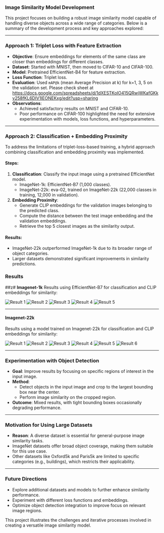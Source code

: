 ### Image Similarity Model Development

This project focuses on building a robust image similarity model capable of handling diverse objects across a wide range of categories. Below is a summary of the development process and key approaches explored:

---

### **Approach 1: Triplet Loss with Feature Extraction**
- **Objective**: Ensure embeddings for elements of the same class are closer than embeddings for different classes.
- **Dataset**: Started with MNIST, then moved to CIFAR-10 and CIFAR-100.
- **Model**: Pretrained EfficientNet-B4 for feature extraction.
- **Loss Function**: Triplet loss.
- **Evaluation**: Used `mAP@k` (mean Average Precision at k) for k=1, 3, 5 on the validation set. Please check sheet at https://docs.google.com/spreadsheets/d/1dXESTKoIO415QRwjWKafGKkv258fKL6DIV1IEONEKxg/edit?usp=sharing
- **Observations**:
  - Achieved satisfactory results on MNIST and CIFAR-10.
  - Poor performance on CIFAR-100 highlighted the need for extensive experimentation with models, loss functions, and hyperparameters.

---

### **Approach 2: Classification + Embedding Proximity**
To address the limitations of triplet-loss-based training, a hybrid approach combining classification and embedding proximity was implemented.

#### **Steps**:
1. **Classification**: Classify the input image using a pretrained EfficientNet model.
   - ImageNet-1k: EfficientNet-B7 (1,000 classes).
   - ImageNet-22k: eva-02, trained on ImageNet-22k (22,000 classes in training, 12,000 in validation).
2. **Embedding Proximity**:
   - Generate CLIP embeddings for the validation images belonging to the predicted class.
   - Compute the distance between the test image embedding and the validation embeddings.
   - Retrieve the top 5 closest images as the similarity output.

#### **Results**:
- ImageNet-22k outperformed ImageNet-1k due to its broader range of object categories.
- Larger datasets demonstrated significant improvements in similarity predictions.

### Results

##z# **Imagenet-1k**
Results using EfficientNet-B7 for classification and CLIP embeddings for similarity:

![Result 1](output/in1keffb7/1.png)
![Result 2](output/in1keffb7/2.png)
![Result 3](output/in1keffb7/3.png)
![Result 4](output/in1keffb7/4.png)
![Result 5](output/in1keffb7/5.png)

---

#### **Imagenet-22k**
Results using a model trained on Imagenet-22k for classification and CLIP embeddings for similarity:

![Result 1](output/in22keva/1.png)
![Result 2](output/in22keva/2.png)
![Result 3](output/in22keva/3.png)
![Result 4](output/in22keva/4.png)
![Result 5](output/in22keva/5.png)
![Result 6](output/in22keva/6.png)

---

### **Experimentation with Object Detection**
- **Goal**: Improve results by focusing on specific regions of interest in the input image.
- **Method**:
  - Detect objects in the input image and crop to the largest bounding box near the center.
  - Perform image similarity on the cropped region.
- **Outcome**: Mixed results, with tight bounding boxes occasionally degrading performance.

---

### **Motivation for Using Large Datasets**
- **Reason**: A diverse dataset is essential for general-purpose image similarity tasks. 
- ImageNet datasets offer broad object coverage, making them suitable for this use case.
- Other datasets like Oxford5k and Paris5k are limited to specific categories (e.g., buildings), which restricts their applicability.

---

### **Future Directions**
- Explore additional datasets and models to further enhance similarity performance.
- Experiment with different loss functions and embeddings.
- Optimize object detection integration to improve focus on relevant image regions.

This project illustrates the challenges and iterative processes involved in creating a versatile image similarity model.
